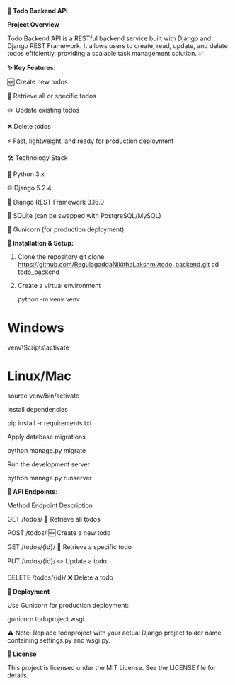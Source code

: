 **📝 Todo Backend API**


**Project Overview**

Todo Backend API is a RESTful backend service built with Django and Django REST Framework.
It allows users to create, read, update, and delete todos efficiently, providing a scalable task management solution. ✅

**✨ Key Features:**

🆕 Create new todos

📖 Retrieve all or specific todos

✏️ Update existing todos

❌ Delete todos

⚡ Fast, lightweight, and ready for production deployment

🛠️ Technology Stack

🐍 Python 3.x

🌐 Django 5.2.4

🔧 Django REST Framework 3.16.0

💾 SQLite (can be swapped with PostgreSQL/MySQL)

🚀 Gunicorn (for production deployment)

**🚀 Installation & Setup:**

1. Clone the repository
  git clone https://github.com/RegulagaddaNikithaLakshmi/todo_backend.git
  cd todo_backend

2. Create a virtual environment

   python -m venv venv

# Windows

venv\Scripts\activate

# Linux/Mac

source venv/bin/activate

Install dependencies

pip install -r requirements.txt

Apply database migrations
 
python manage.py migrate

Run the development server

python manage.py runserver

**📄 API Endpoints**:

Method	Endpoint	Description

GET	/todos/	📖 Retrieve all todos

POST	/todos/	🆕 Create a new todo

GET	/todos/{id}/	📖 Retrieve a specific todo

PUT	/todos/{id}/	✏️ Update a todo

DELETE	/todos/{id}/	❌ Delete a todo


**🚀 Deployment**

Use Gunicorn for production deployment:

gunicorn todoproject.wsgi


⚠️ Note: Replace todoproject with your actual Django project folder name containing settings.py and wsgi.py.



**📄 License**

This project is licensed under the MIT License. See the LICENSE file for details. 
